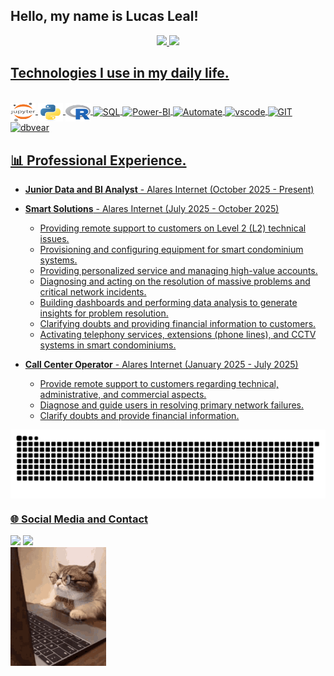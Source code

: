 ## Hello, my name is Lucas Leal!




<div align="center">
  <a href="https://github.com/danjour">
  <img height="180em" src="https://github-readme-stats.vercel.app/api?username=lucasleal7&show_icons=true&theme=vision-friendly-dark&include_all_commits=true&count_private=true"/>
  <img height="180em" src="https://github-readme-stats.vercel.app/api/top-langs/?username=lucasleal7&layout=compact&langs_count=7&theme=vision-friendly-dark"/>   
</div>


## Technologies I use in my daily life.

<div style="display: inline_block"><br>

  <img align="center" alt="Jupyter" height="30" width="40" src="https://raw.githubusercontent.com/devicons/devicon/master/icons/jupyter/jupyter-original-wordmark.svg"> 
  <img align="center" alt="Python" height="30" width="40" src="https://raw.githubusercontent.com/devicons/devicon/master/icons/python/python-original.svg">
  <img align="center" alt="R" height="30" width="40" src="https://raw.githubusercontent.com/devicons/devicon/master/icons/r/r-original.svg">
  <img align="center" alt="SQL" height="30" width="40" src="https://icons.veryicon.com/png/o/file-type/file-type-icon-library/sql-9.png"> 
  <img align="center" alt="Power-BI" height="30" width="40" src="https://raw.githubusercontent.com/microsoft/PowerBI-Icons/main/SVG/Power-BI.svg">
  <img align="center" alt="Automate" height="30" width="40" src="https://github.com/microsoft/PowerBI-Icons/blob/main/PNG/Power-Automate-Colored.png?raw=true">
  <img align="center" alt="vscode" height="30" width="40" src="https://cdn.jsdelivr.net/gh/devicons/devicon@latest/icons/vscode/vscode-original.svg">
  <img align="center" alt="GIT" height="30" width="40" src="https://cdn.jsdelivr.net/gh/devicons/devicon@latest/icons/git/git-original.svg">
  <img align="center" alt="dbvear" height="30" width="40" src="https://cdn.jsdelivr.net/gh/devicons/devicon@latest/icons/dbeaver/dbeaver-original.svg">
</div>


## 📊 Professional Experience.

- **Junior Data and BI Analyst** - Alares Internet (October 2025 - Present)
  
- **Smart Solutions** - Alares Internet (July 2025 - October 2025)
  - Providing remote support to customers on Level 2 (L2) technical issues.
  - Provisioning and configuring equipment for smart condominium systems.
  - Providing personalized service and managing high-value accounts.
  - Diagnosing and acting on the resolution of massive problems and critical network incidents.
  - Building dashboards and performing data analysis to generate insights for problem resolution.
  - Clarifying doubts and providing financial information to customers.
  - Activating telephony services, extensions (phone lines), and CCTV systems in smart condominiums.

- **Call Center Operator** - Alares Internet (January 2025 - July 2025)
  - Provide remote support to customers regarding technical, administrative, and commercial aspects.
  - Diagnose and guide users in resolving primary network failures.
  - Clarify doubts and provide financial information.
 


<picture align="center">
  <source media="(prefers-color-scheme: dark)" srcset="https://raw.githubusercontent.com/lucasleal7/lucasleal7/output/github-contribution-grid-snake-dark.svg">
  <source media="(prefers-color-scheme: light)" srcset="https://raw.githubusercontent.com/lucasleal7/lucasleal7/output/github-contribution-grid-snake-dark.svg">
  <img align="center" alt="github contribution grid snake animation" src="https://raw.githubusercontent.com/lucasleal7/lucasleal7/output/github-contribution-grid-snake.svg">
</picture>

### 🌐 Social Media and Contact
<div> 
  <a href="https://www.linkedin.com/in/lucas-leal-a25993270/" target="_blank"><img src="https://img.shields.io/badge/-LinkedIn-%230077B5?style=for-the-badge&logo=linkedin&logoColor=white" target="_blank"></a> 
    <a href = "lucasvidaleal@gmail.com"><img src="https://img.shields.io/badge/-Gmail-%23333?style=for-the-badge&logo=gmail&logoColor=white" target="_blank"></a>
</div>

<img align="left" alt="" height="190px" src="./src/study.gif">


  

